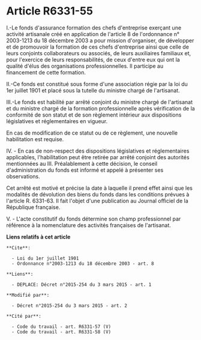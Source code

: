 # Article R6331-55

I.-Le fonds d'assurance formation des chefs d'entreprise exerçant une activité artisanale créé en application de l'article 8
de l'ordonnance n° 2003-1213 du 18 décembre 2003 a pour mission d'organiser, de développer et de promouvoir la formation de
ces chefs d'entreprise ainsi que celle de leurs conjoints collaborateurs ou associés, de leurs auxiliaires familiaux et, pour
l'exercice de leurs responsabilités, de ceux d'entre eux qui ont la qualité d'élus des organisations professionnelles. Il
participe au financement de cette formation. 

II.-Ce fonds est constitué sous forme d'une association régie par la loi du 1er juillet 1901 et placé sous la tutelle du
ministre chargé de l'artisanat. 

III.-Le fonds est habilité par arrêté conjoint du ministre chargé de l'artisanat et du ministre chargé de la formation
professionnelle après vérification de la conformité de son statut et de son règlement intérieur aux dispositions législatives
et réglementaires en vigueur. 

En cas de modification de ce statut ou de ce règlement, une nouvelle habilitation est requise.

IV. - En cas de non-respect des dispositions législatives et réglementaires applicables, l'habilitation peut être retirée par
arrêté conjoint des autorités mentionnées au III. Préalablement à cette décision, le conseil d'administration du fonds est
informé et appelé à présenter ses observations.

Cet arrêté est motivé et précise la date à laquelle il prend effet ainsi que les modalités de dévolution des biens du fonds
dans les conditions prévues à l'article R. 6331-63. Il fait l'objet d'une publication au Journal officiel de la République
française.

V. - L'acte constitutif du fonds détermine son champ professionnel par référence à la nomenclature des activités françaises
de l'artisanat.

**Liens relatifs à cet article**

	**Cite**:

	  - Loi du 1er juillet 1901
	  - Ordonnance n°2003-1213 du 18 décembre 2003 - art. 8

	**Liens**:

	  - DEPLACE: Décret n°2015-254 du 3 mars 2015 - art. 1

	**Modifié par**:

	  - Décret n°2015-254 du 3 mars 2015 - art. 2

	**Cité par**:

	  - Code du travail - art. R6331-57 (V)
	  - Code du travail - art. R6331-58 (V)
